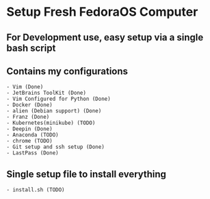 # Setup Fresh FedoraOS Computer

## For Development use, easy setup via a single bash script

## Contains my configurations
	- Vim (Done)  
	- JetBrains ToolKit (Done)
	- Vim Configured for Python (Done)
	- Docker (Done)
	- alien (Debian support) (Done)
	- Franz (Done)
	- Kubernetes(minikube) (TODO)
	- Deepin (Done)
	- Anaconda (TODO)
	- chrome (TODO)
	- Git setup and ssh setup (Done)
	- LastPass (Done)

## Single setup file to install everything
	- install.sh (TODO)
